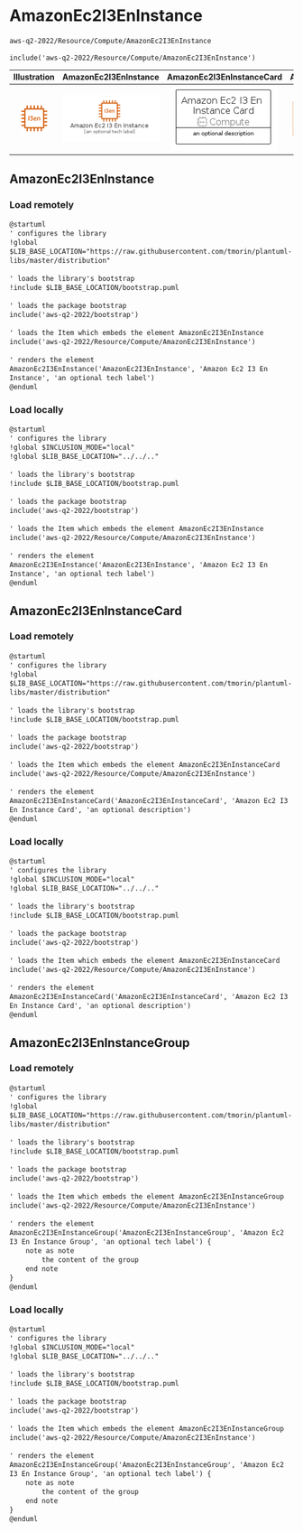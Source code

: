 # AmazonEc2I3EnInstance


```text
aws-q2-2022/Resource/Compute/AmazonEc2I3EnInstance
```

```text
include('aws-q2-2022/Resource/Compute/AmazonEc2I3EnInstance')
```



| Illustration | AmazonEc2I3EnInstance | AmazonEc2I3EnInstanceCard | AmazonEc2I3EnInstanceGroup |
| :---: | :---: | :---: | :---: |
| ![illustration for Illustration](../../../aws-q2-2022/Resource/Compute/AmazonEc2I3EnInstance.png) | ![illustration for AmazonEc2I3EnInstance](../../../aws-q2-2022/Resource/Compute/AmazonEc2I3EnInstance.Local.png) | ![illustration for AmazonEc2I3EnInstanceCard](../../../aws-q2-2022/Resource/Compute/AmazonEc2I3EnInstanceCard.Local.png) | ![illustration for AmazonEc2I3EnInstanceGroup](../../../aws-q2-2022/Resource/Compute/AmazonEc2I3EnInstanceGroup.Local.png) |




## AmazonEc2I3EnInstance

### Load remotely
```plantuml
@startuml
' configures the library
!global $LIB_BASE_LOCATION="https://raw.githubusercontent.com/tmorin/plantuml-libs/master/distribution"

' loads the library's bootstrap
!include $LIB_BASE_LOCATION/bootstrap.puml

' loads the package bootstrap
include('aws-q2-2022/bootstrap')

' loads the Item which embeds the element AmazonEc2I3EnInstance
include('aws-q2-2022/Resource/Compute/AmazonEc2I3EnInstance')

' renders the element
AmazonEc2I3EnInstance('AmazonEc2I3EnInstance', 'Amazon Ec2 I3 En Instance', 'an optional tech label')
@enduml
```

### Load locally
```plantuml
@startuml
' configures the library
!global $INCLUSION_MODE="local"
!global $LIB_BASE_LOCATION="../../.."

' loads the library's bootstrap
!include $LIB_BASE_LOCATION/bootstrap.puml

' loads the package bootstrap
include('aws-q2-2022/bootstrap')

' loads the Item which embeds the element AmazonEc2I3EnInstance
include('aws-q2-2022/Resource/Compute/AmazonEc2I3EnInstance')

' renders the element
AmazonEc2I3EnInstance('AmazonEc2I3EnInstance', 'Amazon Ec2 I3 En Instance', 'an optional tech label')
@enduml
```

## AmazonEc2I3EnInstanceCard

### Load remotely
```plantuml
@startuml
' configures the library
!global $LIB_BASE_LOCATION="https://raw.githubusercontent.com/tmorin/plantuml-libs/master/distribution"

' loads the library's bootstrap
!include $LIB_BASE_LOCATION/bootstrap.puml

' loads the package bootstrap
include('aws-q2-2022/bootstrap')

' loads the Item which embeds the element AmazonEc2I3EnInstanceCard
include('aws-q2-2022/Resource/Compute/AmazonEc2I3EnInstance')

' renders the element
AmazonEc2I3EnInstanceCard('AmazonEc2I3EnInstanceCard', 'Amazon Ec2 I3 En Instance Card', 'an optional description')
@enduml
```

### Load locally
```plantuml
@startuml
' configures the library
!global $INCLUSION_MODE="local"
!global $LIB_BASE_LOCATION="../../.."

' loads the library's bootstrap
!include $LIB_BASE_LOCATION/bootstrap.puml

' loads the package bootstrap
include('aws-q2-2022/bootstrap')

' loads the Item which embeds the element AmazonEc2I3EnInstanceCard
include('aws-q2-2022/Resource/Compute/AmazonEc2I3EnInstance')

' renders the element
AmazonEc2I3EnInstanceCard('AmazonEc2I3EnInstanceCard', 'Amazon Ec2 I3 En Instance Card', 'an optional description')
@enduml
```

## AmazonEc2I3EnInstanceGroup

### Load remotely
```plantuml
@startuml
' configures the library
!global $LIB_BASE_LOCATION="https://raw.githubusercontent.com/tmorin/plantuml-libs/master/distribution"

' loads the library's bootstrap
!include $LIB_BASE_LOCATION/bootstrap.puml

' loads the package bootstrap
include('aws-q2-2022/bootstrap')

' loads the Item which embeds the element AmazonEc2I3EnInstanceGroup
include('aws-q2-2022/Resource/Compute/AmazonEc2I3EnInstance')

' renders the element
AmazonEc2I3EnInstanceGroup('AmazonEc2I3EnInstanceGroup', 'Amazon Ec2 I3 En Instance Group', 'an optional tech label') {
    note as note
        the content of the group
    end note
}
@enduml
```

### Load locally
```plantuml
@startuml
' configures the library
!global $INCLUSION_MODE="local"
!global $LIB_BASE_LOCATION="../../.."

' loads the library's bootstrap
!include $LIB_BASE_LOCATION/bootstrap.puml

' loads the package bootstrap
include('aws-q2-2022/bootstrap')

' loads the Item which embeds the element AmazonEc2I3EnInstanceGroup
include('aws-q2-2022/Resource/Compute/AmazonEc2I3EnInstance')

' renders the element
AmazonEc2I3EnInstanceGroup('AmazonEc2I3EnInstanceGroup', 'Amazon Ec2 I3 En Instance Group', 'an optional tech label') {
    note as note
        the content of the group
    end note
}
@enduml
```


